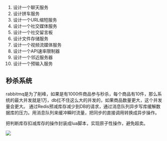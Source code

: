 1. 设计一个聊天服务
2. 设计拼车服务
3. 设计一个URL缩短服务
4. 设计一个社交媒体服务
5. 设计一个社交留言板
6. 设计文件存储服务
7. 设计一个视频流媒体服务
8. 设计一个API速率限制器
9. 设计一个邻近服务器
10. 设计一个预输入服务



## 秒杀系统

rabbitmq是为了削峰，如果是有1000件商品参与秒杀，每个商品有10件，那么系统的最大并发就是1万，db扛不住这么大的并发的，如果商品数量更大，这个并发量会更大。
通过Redis预减库存减少到DB的请求，通过消息队列异步写库缓解数据库的压力。用消息队列来缓冲瞬时流量，把同步的直接调用转换成异步操作。

把判断库存扣减库存的操作封装成lua脚本，实现原子性操作，避免超卖。

![](http://img.topjavaer.cn/image/20220509004840.jpg)



